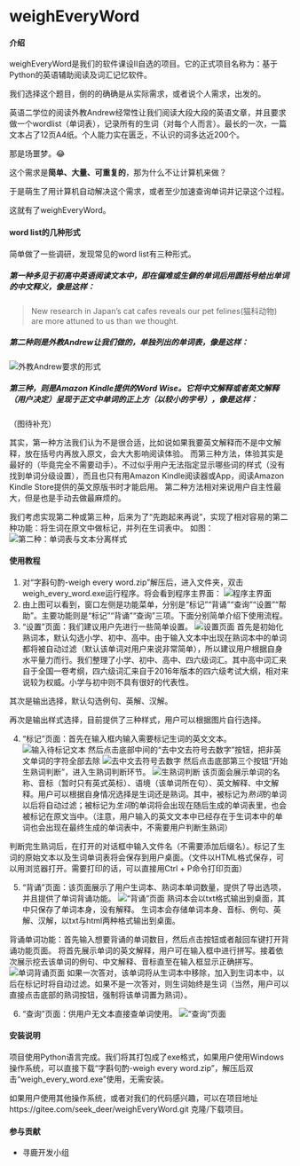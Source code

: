 # weighEveryWord

#### 介绍

weighEveryWord是我们的软件课设II自选的项目。它的正式项目名称为：基于Python的英语辅助阅读及词汇记忆软件。

我们选择这个题目，倒的的确确是从实际需求，或者说个人需求，出发的。

英语二学位的阅读外教Andrew经常性让我们阅读大段大段的英语文章，并且要求做一个wordlist（单词表），记录所有的生词（对每个人而言）。最长的一次，一篇文本占了12页A4纸。个人能力实在匮乏，不认识的词多达近200个。

那是场噩梦。😂

这个需求是**简单、大量、可重复的**，那为什么不让计算机来做？

于是萌生了用计算机自动解决这个需求，或者至少加速查询单词并记录这个过程。

这就有了weighEveryWord。
#### word list的几种形式
简单做了一些调研，发现常见的word list有三种形式。
##### *第一种*多见于初高中英语阅读文本中，即在偏难或生僻的单词后用圆括号给出单词的中文释义，像是这样：
> New research in Japan’s cat cafes reveals our pet felines(猫科动物) are more attuned to us than we thought.
##### *第二种*则是外教Andrew让我们做的，单独列出的单词表，像是这样：
![外教Andrew要求的形式](https://images.gitee.com/uploads/images/2019/0611/201200_e894f21e_1977064.png "Screen Shot 2019-06-11 at 20.11.49.png")
##### 第三种，则是Amazon Kindle提供的Word Wise。它将中文解释或者英文解释（用户决定）呈现于正文中单词的正上方（以较小的字号），像是这样：
（图待补充）


其实，第一种方法我们认为不是很合适，比如说如果我要英文解释而不是中文解释，放在括号内再放入原文，会大大影响阅读体验。
而第三种方法，体验其实是最好的（毕竟完全不需要动手）。不过似乎用户无法指定显示哪些词的样式（没有找到单词分级设置），而且也只有用Amazon Kindle阅读器或App，阅读Amazon Kindle Store提供的英文原版书时才能启用。
第二种方法相对来说用户自主性最大，但是也是手动去做最麻烦的。

我们考虑实现第二种或第三种，后来为了“先跑起来再说”，实现了相对容易的第二种功能：将生词在原文中做标记，并列在生词表中。
如图：
![第二种：单词表与文本分离样式](https://images.gitee.com/uploads/images/2019/0611/201024_5cb69003_1977064.png "Screen Shot 2019-06-11 at 19.35.56.png")
#### 使用教程

1. 对“字斟句酌-weigh every word.zip”解压后，进入文件夹，双击weigh_every_word.exe运行程序。将会看到程序主界面：
![程序主界面](https://images.gitee.com/uploads/images/2019/0611/201248_cfba7ab8_1977064.png "Screen Shot 2019-06-11 at 16.34.18.png")
2. 由上图可以看到，窗口左侧是功能菜单，分别是“标记”“背诵”“查询”“设置”“帮助”。主要功能则是“标记”“背诵”“查询”三项。下面分别简单介绍下使用流程。
3. “设置”页面：我们建议用户先进行一些简单设置。
![设置页面](https://images.gitee.com/uploads/images/2019/0611/201317_7cbdef1d_1977064.png "Screen Shot 2019-06-11 at 19.32.19.png")
首先是初始化熟词本，默认勾选小学、初中、高中。由于输入文本中出现在熟词本中的单词都将被自动过滤（默认该单词对用户来说非常简单），所以建议用户根据自身水平量力而行。我们整理了小学、初中、高中、四六级词汇。其中高中词汇来自于全国一卷考纲，四六级词汇来自于2016年版本的四六级考试大纲，相对来说较为权威。小学与初中则不具有很好的代表性。

其次是输出选择，默认勾选例句、英解、汉解。

再次是输出样式选择，目前提供了三种样式，用户可以根据图片自行选择。

4. “标记”页面：首先在输入框内输入需要标记生词的英文文本。
![输入待标记文本](https://images.gitee.com/uploads/images/2019/0611/201359_4d8a4284_1977064.png "Screen Shot 2019-06-11 at 16.45.14.png")
然后点击底部中间的“去中文去符号去数字”按钮，把非英文单词的字符全部去除
![去中文去符号去数字](https://images.gitee.com/uploads/images/2019/0611/201430_1ab53df6_1977064.png "Screen Shot 2019-06-11 at 19.30.11.png")
然后点击底部第三个按钮“开始生熟词判断”，进入生熟词判断环节。
![生熟词判断](https://images.gitee.com/uploads/images/2019/0611/201454_eee6b4f5_1977064.png "Screen Shot 2019-06-11 at 19.30.57.png")
该页面会展示单词的名称、音标（暂时只有英式英标）、语境（该单词所在句）、英文解释、中文解释。用户可以根据自身情况选择是生词还是熟词。其中，被标记为*熟词*的单词以后将自动过滤；被标记为*生词*的单词将会出现在随后生成的单词表里，也会被标记在原文当中。（注意，用户输入的英文文本中已经存在于生词本中的单词也会出现在最终生成的单词表中，不需要用户判断生熟词）

判断完生熟词后，在打开的对话框中输入文件名（不需要添加后缀名）。标记了生词的原始文本以及生词单词表将会保存到用户桌面。（文件以HTML格式保存，可以用浏览器打开。需要打印的话，可以直接用Ctrl + P命令打印页面）

5. “背诵”页面：该页面展示了用户生词本、熟词本单词数量，提供了导出选项，并且提供了单词背诵功能。
![“背诵”页面](https://images.gitee.com/uploads/images/2019/0611/201625_2fefea3b_1977064.png "Screen Shot 2019-06-11 at 19.32.41.png")
熟词本会以txt格式输出到桌面，其中只保存了单词本身，没有解释。
生词本会存储单词本身、音标、例句、英解、汉解，以txt与html两种格式输出到桌面。

背诵单词功能：首先输入想要背诵的单词数目，然后点击按钮或者敲回车键打开背诵功能页面。
将首先展示单词的英文解释，用户可在输入框中进行拼写。接着依次展示挖去该单词的例句、中文解释、音标直至在输入框显示正确拼写。
![单词背诵页面](https://images.gitee.com/uploads/images/2019/0611/201700_8303f55b_1977064.png "Screen Shot 2019-06-11 at 19.33.18.png")
如果一次答对，该单词将从生词本中移除，加入到生词本中，以后在标记时将自动过滤。如果不是一次答对，则生词始终是生词（当然，用户可以直接点击底部的熟词按钮，强制将该单词置为熟词）。

6. “查询”页面：供用户无文本直接查单词使用。
![“查询”页面](https://images.gitee.com/uploads/images/2019/0611/201722_e6295a2c_1977064.png "Screen Shot 2019-06-11 at 19.32.36.png")
#### 安装说明
项目使用Python语言完成。我们将其打包成了exe格式，如果用户使用Windows操作系统，可以直接下载“字斟句酌-weigh every word.zip”，解压后双击“weigh_every_word.exe”使用，无需安装。

如果用户使用其他操作系统，或者对我们的代码感兴趣，可以在项目地址https://gitee.com/seek_deer/weighEveryWord.git 克隆/下载项目。

#### 参与贡献
- 寻鹿开发小组